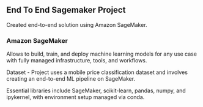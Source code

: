## End To End Sagemaker Project

Created end-to-end solution using Amazon SageMaker. 


### Amazon SageMaker 
Allows to build, train, and deploy machine learning models for any use case with fully managed infrastructure, tools, and workflows.

Dataset - Project uses a mobile price classification dataset and involves creating an end-to-end ML pipeline on SageMaker. 

Essential libraries include SageMaker, scikit-learn, pandas, numpy, and ipykernel, with environment setup managed via conda.
